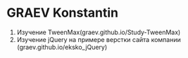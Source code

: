 # GRAEV Konstantin

1. Изучение TweenMax(graev.github.io/Study-TweenMax)
2. Изучение jQuery на примере верстки сайта компании (graev.github.io/eksko_jQuery)
